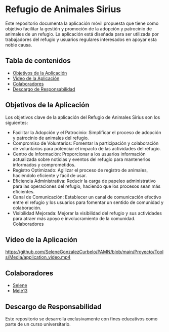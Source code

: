 # Refugio de Animales Sirius
Este repositorio documenta la aplicación móvil propuesta que tiene como objetivo facilitar la gestión y promoción de la adopción y patrocinio de animales de un refugio. La aplicación está diseñada para ser utilizada por trabajadores del refugio y usuarios regulares interesados en apoyar esta noble causa.

## Tabla de contenidos
- [Objetivos de la Aplicación](#objetivos-de-la-aplicación)
- [Video de la Aplicación](#video-de-la-aplicación)
- [Colaboradores](#colaboradores)
- [Descargo de Responsabilidad](#descargo-de-responsabilidad)

## Objetivos de la Aplicación
Los objetivos clave de la aplicación del Refugio de Animales Sirius son los siguientes:
- Facilitar la Adopción y el Patrocinio: Simplificar el proceso de adopción y patrocinio de animales del refugio.
- Compromiso de Voluntarios: Fomentar la participación y colaboración de voluntarios para potenciar el impacto de las actividades del refugio.
- Centro de Información: Proporcionar a los usuarios información actualizada sobre noticias y eventos del refugio para mantenerlos informados y comprometidos.
- Registro Optimizado: Agilizar el proceso de registro de animales, haciéndolo eficiente y fácil de usar.
- Eficiencia Administrativa: Reducir la carga de papeleo administrativo para las operaciones del refugio, haciendo que los procesos sean más eficientes.
- Canal de Comunicación: Establecer un canal de comunicación efectivo entre el refugio y los usuarios para fomentar un sentido de comunidad y colaboración.
- Visibilidad Mejorada: Mejorar la visibilidad del refugio y sus actividades para atraer más apoyo e involucramiento de la comunidad.
Colaboradores

## Video de la Aplicación
https://github.com/SeleneGonzalezCurbelo/PAMN/blob/main/Proyecto/Tools/Media/application_video.mp4

## Colaboradores
- [Selene](https://github.com/SeleneGonzalezCurbelo)
- [Mele13](https://github.com/mele13)

## Descargo de Responsabilidad
Este repositorio se desarrolla exclusivamente con fines educativos como parte de un curso universitario.

